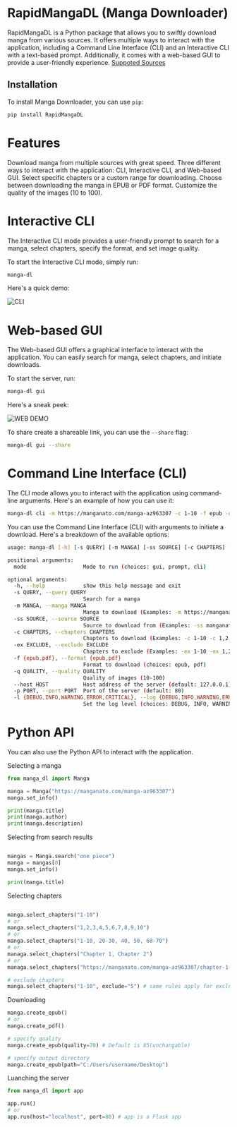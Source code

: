 # RapidMangaDL (Manga Downloader)

RapidMangaDL is a Python package that allows you to swiftly download manga from various sources. It offers multiple ways to interact with the application, including a Command Line Interface (CLI) and an Interactive CLI with a text-based prompt. Additionally, it comes with a web-based GUI to provide a user-friendly experience.
[Suppoted Sources](/sources.md)

## Installation

To install Manga Downloader, you can use `pip`:

```bash
pip install RapidMangaDL
```

# Features

Download manga from multiple sources with great speed.
Three different ways to interact with the application: CLI, Interactive CLI, and Web-based GUI.
Select specific chapters or a custom range for downloading.
Choose between downloading the manga in EPUB or PDF format.
Customize the quality of the images (10 to 100).

# Interactive CLI

The Interactive CLI mode provides a user-friendly prompt to search for a manga, select chapters, specify the format, and set image quality.

To start the Interactive CLI mode, simply run:

```bash
manga-dl
```

Here's a quick demo:

![CLI](https://github.com/shhossain/RapidMangaDL/raw/main/cli.gif)

# Web-based GUI

The Web-based GUI offers a graphical interface to interact with the application. You can easily search for manga, select chapters, and initiate downloads.

To start the server, run:

```bash
manga-dl gui
```

Here's a sneak peek:

![WEB DEMO](https://github.com/shhossain/RapidMangaDL/raw/main/web_gui.gif)

To share create a shareable link, you can use the `--share` flag:

```bash
manga-dl gui --share
```

# Command Line Interface (CLI)

The CLI mode allows you to interact with the application using command-line arguments. Here's an example of how you can use it:

```bash
manga-dl cli -m https://manganato.com/manga-az963307 -c 1-10 -f epub -q 90
```

You can use the Command Line Interface (CLI) with arguments to initiate a download. Here's a breakdown of the available options:

```bash
usage: manga-dl [-h] [-s QUERY] [-m MANGA] [-ss SOURCE] [-c CHAPTERS] [-ex EXCLUDE] [-f {epub,pdf}] [-q QUALITY] [--host HOST] [-p PORT]  [mode]

positional arguments:
  mode                  Mode to run (choices: gui, prompt, cli)

optional arguments:
  -h, --help            show this help message and exit
  -s QUERY, --query QUERY
                        Search for a manga
  -m MANGA, --manga MANGA
                        Manga to download (Examples: -m https://manganato.com/manga-az963307 -m manga-id -m id -m manga-title (not reliable))
  -ss SOURCE, --source SOURCE
                        Source to download from (Examples: -ss manganato -ss mangakakalot -ss manganelo -ss mangasee123) 
  -c CHAPTERS, --chapters CHAPTERS
                        Chapters to download (Examples: -c 1-10 -c 1,2,3 -c 1-10, 20-30 -c 1-10, 20-30, 40, 50, 60-70)
  -ex EXCLUDE, --exclude EXCLUDE
                        Chapters to exclude (Examples: -ex 1-10 -ex 1,2,3 -ex 1-10, 20-30 -ex 1-10, 20-30, 40, 50, 60-70)
  -f {epub,pdf}, --format {epub,pdf}
                        Format to download (choices: epub, pdf)
  -q QUALITY, --quality QUALITY
                        Quality of images (10-100)
  --host HOST           Host address of the server (default: 127.0.0.1)
  -p PORT, --port PORT  Port of the server (default: 80)
  -l {DEBUG,INFO,WARNING,ERROR,CRITICAL}, --log {DEBUG,INFO,WARNING,ERROR,CRITICAL}
                        Set the log level (choices: DEBUG, INFO, WARNING, ERROR, CRITICAL)
```

# Python API

You can also use the Python API to interact with the application.

Selecting a manga

```python
from manga_dl import Manga

manga = Manga("https://manganato.com/manga-az963307")
manga.set_info()

print(manga.title)
print(manga.author)
print(manga.description)

```

Selecting from search results

```python

mangas = Manga.search("one piece")
manga = mangas[0]
manga.set_info()

print(manga.title)
```


Selecting chapters

```python

manga.select_chapters("1-10")
# or
manga.select_chapters("1,2,3,4,5,6,7,8,9,10")
# or
manga.select_chapters("1-10, 20-30, 40, 50, 60-70")
# or
managa.select_chapters("Chapter 1, Chapter 2")
# or
managa.select_chapters("https://manganato.com/manga-az963307/chapter-1-https://manganato.com/manga-az963307/chapter-2")

# exclude chapters
manga.select_chapters("1-10", exclude="5") # same rules apply for exclude
```

Downloading

```python
manga.create_epub()
# or
manga.create_pdf()

# specify quality
manga.create_epub(quality=70) # Default is 85(unchangable)

# specify output directory
manga.create_epub(path="C:/Users/username/Desktop")
```

Luanching the server

```python
from manga_dl import app

app.run()
# or
app.run(host="localhost", port=80) # app is a Flask app
```
